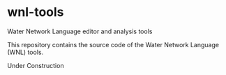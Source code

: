 # wnl-tools
Water Network Language editor and analysis tools

This repository contains the source code of the Water Network Language (WNL) tools. 

Under Construction

